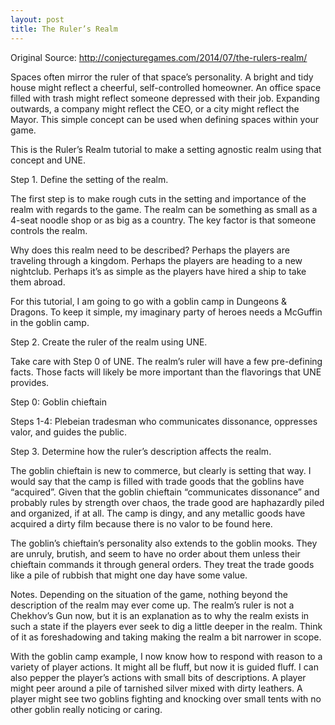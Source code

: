 ```yaml
---
layout: post
title: The Ruler’s Realm
---
```


Original Source: http://conjecturegames.com/2014/07/the-rulers-realm/

Spaces often mirror the ruler of that space’s personality. A bright and tidy house might reflect a cheerful, self-controlled homeowner. An office space filled with trash might reflect someone depressed with their job. Expanding outwards, a company might reflect the CEO, or a city might reflect the Mayor. This simple concept can be used when defining spaces within your game.

This is the Ruler’s Realm tutorial to make a setting agnostic realm using that concept and UNE.

Step 1. Define the setting of the realm.

The first step is to make rough cuts in the setting and importance of the realm with regards to the game. The realm can be something as small as a 4-seat noodle shop or as big as a country. The key factor is that someone controls the realm.

Why does this realm need to be described? Perhaps the players are traveling through a kingdom. Perhaps the players are heading to a new nightclub. Perhaps it’s as simple as the players have hired a ship to take them abroad.

For this tutorial, I am going to go with a goblin camp in Dungeons & Dragons. To keep it simple, my imaginary party of heroes needs a McGuffin in the goblin camp.

Step 2. Create the ruler of the realm using UNE.

Take care with Step 0 of UNE. The realm’s ruler will have a few pre-defining facts. Those facts will likely be more important than the flavorings that UNE provides.

Step 0: Goblin chieftain

Steps 1-4: Plebeian tradesman who communicates dissonance, oppresses valor, and guides the public.

Step 3. Determine how the ruler’s description affects the realm.

The goblin chieftain is new to commerce, but clearly is setting that way. I would say that the camp is filled with trade goods that the goblins have “acquired”. Given that the goblin chieftain “communicates dissonance” and probably rules by strength over chaos, the trade good are haphazardly piled and organized, if at all. The camp is dingy, and any metallic goods have acquired a dirty film because there is no valor to be found here.

The goblin’s chieftain’s personality also extends to the goblin mooks. They are unruly, brutish, and seem to have no order about them unless their chieftain commands it through general orders. They treat the trade goods like a pile of rubbish that might one day have some value.

Notes. Depending on the situation of the game, nothing beyond the description of the realm may ever come up. The realm’s ruler is not a Chekhov’s Gun now, but it is an explanation as to why the realm exists in such a state if the players ever seek to dig a little deeper in the realm. Think of it as foreshadowing and taking making the realm a bit narrower in scope.

With the goblin camp example, I now know how to respond with reason to a variety of player actions. It might all be fluff, but now it is guided fluff. I can also pepper the player’s actions with small bits of descriptions. A player might peer around a pile of tarnished silver mixed with dirty leathers. A player might see two goblins fighting and knocking over small tents with no other goblin really noticing or caring.